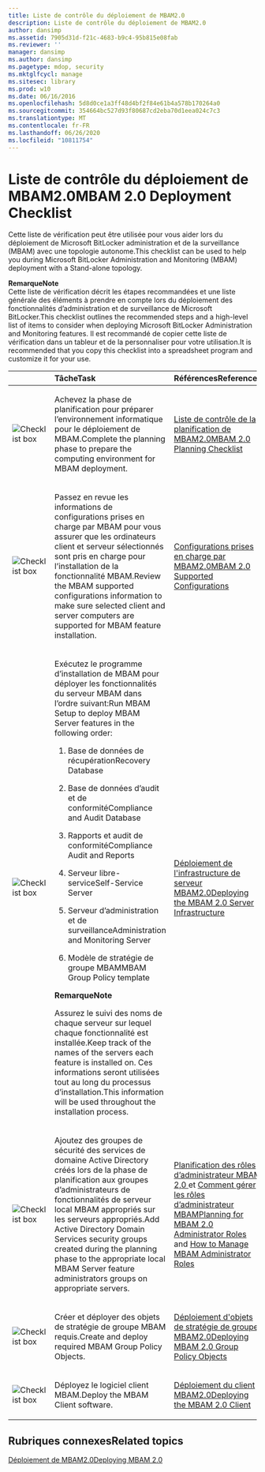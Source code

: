 ```yaml
---
title: Liste de contrôle du déploiement de MBAM2.0
description: Liste de contrôle du déploiement de MBAM2.0
author: dansimp
ms.assetid: 7905d31d-f21c-4683-b9c4-95b815e08fab
ms.reviewer: ''
manager: dansimp
ms.author: dansimp
ms.pagetype: mdop, security
ms.mktglfcycl: manage
ms.sitesec: library
ms.prod: w10
ms.date: 06/16/2016
ms.openlocfilehash: 5d8d0ce1a3ff48d4bf2f84e61b4a578b170264a0
ms.sourcegitcommit: 354664bc527d93f80687cd2eba70d1eea024c7c3
ms.translationtype: MT
ms.contentlocale: fr-FR
ms.lasthandoff: 06/26/2020
ms.locfileid: "10811754"
---
```

# <span data-ttu-id="ab714-103">Liste de contrôle du déploiement de MBAM2.0</span><span class="sxs-lookup"><span data-stu-id="ab714-103">MBAM 2.0 Deployment Checklist</span></span>


<span data-ttu-id="ab714-104">Cette liste de vérification peut être utilisée pour vous aider lors du déploiement de Microsoft BitLocker administration et de la surveillance (MBAM) avec une topologie autonome.</span><span class="sxs-lookup"><span data-stu-id="ab714-104">This checklist can be used to help you during Microsoft BitLocker Administration and Monitoring (MBAM) deployment with a Stand-alone topology.</span></span>

**<span data-ttu-id="ab714-105">Remarque</span><span class="sxs-lookup"><span data-stu-id="ab714-105">Note</span></span>**  
<span data-ttu-id="ab714-106">Cette liste de vérification décrit les étapes recommandées et une liste générale des éléments à prendre en compte lors du déploiement des fonctionnalités d’administration et de surveillance de Microsoft BitLocker.</span><span class="sxs-lookup"><span data-stu-id="ab714-106">This checklist outlines the recommended steps and a high-level list of items to consider when deploying Microsoft BitLocker Administration and Monitoring features.</span></span> <span data-ttu-id="ab714-107">Il est recommandé de copier cette liste de vérification dans un tableur et de la personnaliser pour votre utilisation.</span><span class="sxs-lookup"><span data-stu-id="ab714-107">It is recommended that you copy this checklist into a spreadsheet program and customize it for your use.</span></span>



<table>
<colgroup>
<col width="25%" />
<col width="25%" />
<col width="25%" />
<col width="25%" />
</colgroup>
<thead>
<tr class="header">
<th align="left"></th>
<th align="left"><span data-ttu-id="ab714-108">Tâche</span><span class="sxs-lookup"><span data-stu-id="ab714-108">Task</span></span></th>
<th align="left"><span data-ttu-id="ab714-109">Références</span><span class="sxs-lookup"><span data-stu-id="ab714-109">References</span></span></th>
<th align="left"><span data-ttu-id="ab714-110">Remarques</span><span class="sxs-lookup"><span data-stu-id="ab714-110">Notes</span></span></th>
</tr>
</thead>
<tbody>
<tr class="odd">
<td align="left"><img src="images/checklistbox.gif" alt="Checklist box" /></td>
<td align="left"><p><span data-ttu-id="ab714-111">Achevez la phase de planification pour préparer l’environnement informatique pour le déploiement de MBAM.</span><span class="sxs-lookup"><span data-stu-id="ab714-111">Complete the planning phase to prepare the computing environment for MBAM deployment.</span></span></p></td>
<td align="left"><p><a href="mbam-20-planning-checklist-mbam-2.md" data-raw-source="[MBAM 2.0 Planning Checklist](mbam-20-planning-checklist-mbam-2.md)"><span data-ttu-id="ab714-112">Liste de contrôle de la planification de MBAM2.0</span><span class="sxs-lookup"><span data-stu-id="ab714-112">MBAM 2.0 Planning Checklist</span></span></a></p></td>
<td align="left"><p></p></td>
</tr>
<tr class="even">
<td align="left"><img src="images/checklistbox.gif" alt="Checklist box" /></td>
<td align="left"><p><span data-ttu-id="ab714-113">Passez en revue les informations de configurations prises en charge par MBAM pour vous assurer que les ordinateurs client et serveur sélectionnés sont pris en charge pour l’installation de la fonctionnalité MBAM.</span><span class="sxs-lookup"><span data-stu-id="ab714-113">Review the MBAM supported configurations information to make sure selected client and server computers are supported for MBAM feature installation.</span></span></p></td>
<td align="left"><p><a href="mbam-20-supported-configurations-mbam-2.md" data-raw-source="[MBAM 2.0 Supported Configurations](mbam-20-supported-configurations-mbam-2.md)"><span data-ttu-id="ab714-114">Configurations prises en charge par MBAM2.0</span><span class="sxs-lookup"><span data-stu-id="ab714-114">MBAM 2.0 Supported Configurations</span></span></a></p></td>
<td align="left"><p></p></td>
</tr>
<tr class="odd">
<td align="left"><img src="images/checklistbox.gif" alt="Checklist box" /></td>
<td align="left"><p><span data-ttu-id="ab714-115">Exécutez le programme d’installation de MBAM pour déployer les fonctionnalités du serveur MBAM dans l’ordre suivant:</span><span class="sxs-lookup"><span data-stu-id="ab714-115">Run MBAM Setup to deploy MBAM Server features in the following order:</span></span></p>
<ol>
<li><p><span data-ttu-id="ab714-116">Base de données de récupération</span><span class="sxs-lookup"><span data-stu-id="ab714-116">Recovery Database</span></span></p></li>
<li><p><span data-ttu-id="ab714-117">Base de données d’audit et de conformité</span><span class="sxs-lookup"><span data-stu-id="ab714-117">Compliance and Audit Database</span></span></p></li>
<li><p><span data-ttu-id="ab714-118">Rapports et audit de conformité</span><span class="sxs-lookup"><span data-stu-id="ab714-118">Compliance Audit and Reports</span></span></p></li>
<li><p><span data-ttu-id="ab714-119">Serveur libre-service</span><span class="sxs-lookup"><span data-stu-id="ab714-119">Self-Service Server</span></span></p></li>
<li><p><span data-ttu-id="ab714-120">Serveur d’administration et de surveillance</span><span class="sxs-lookup"><span data-stu-id="ab714-120">Administration and Monitoring Server</span></span></p></li>
<li><p><span data-ttu-id="ab714-121">Modèle de stratégie de groupe MBAM</span><span class="sxs-lookup"><span data-stu-id="ab714-121">MBAM Group Policy template</span></span></p></li>
</ol>
<div class="alert">
<strong><span data-ttu-id="ab714-122">Remarque</span><span class="sxs-lookup"><span data-stu-id="ab714-122">Note</span></span></strong><br/><p><span data-ttu-id="ab714-123">Assurez le suivi des noms de chaque serveur sur lequel chaque fonctionnalité est installée.</span><span class="sxs-lookup"><span data-stu-id="ab714-123">Keep track of the names of the servers each feature is installed on.</span></span> <span data-ttu-id="ab714-124">Ces informations seront utilisées tout au long du processus d’installation.</span><span class="sxs-lookup"><span data-stu-id="ab714-124">This information will be used throughout the installation process.</span></span></p>
</div>
<div>

</div></td>
<td align="left"><p><a href="deploying-the-mbam-20-server-infrastructure-mbam-2.md" data-raw-source="[Deploying the MBAM 2.0 Server Infrastructure](deploying-the-mbam-20-server-infrastructure-mbam-2.md)"><span data-ttu-id="ab714-125">Déploiement de l'infrastructure de serveur MBAM2.0</span><span class="sxs-lookup"><span data-stu-id="ab714-125">Deploying the MBAM 2.0 Server Infrastructure</span></span></a></p></td>
<td align="left"><p></p></td>
</tr>
<tr class="even">
<td align="left"><img src="images/checklistbox.gif" alt="Checklist box" /></td>
<td align="left"><p><span data-ttu-id="ab714-126">Ajoutez des groupes de sécurité des services de domaine Active Directory créés lors de la phase de planification aux groupes d’administrateurs de fonctionnalités de serveur local MBAM appropriés sur les serveurs appropriés.</span><span class="sxs-lookup"><span data-stu-id="ab714-126">Add Active Directory Domain Services security groups created during the planning phase to the appropriate local MBAM Server feature administrators groups on appropriate servers.</span></span></p></td>
<td align="left"><p><a href="planning-for-mbam-20-administrator-roles-mbam-2.md" data-raw-source="[Planning for MBAM 2.0 Administrator Roles](planning-for-mbam-20-administrator-roles-mbam-2.md)"><span data-ttu-id="ab714-127">Planification des rôles d’administrateur MBAM 2,0 </a> et <a href="how-to-manage-mbam-administrator-roles-mbam-2.md" data-raw-source="[How to Manage MBAM Administrator Roles](how-to-manage-mbam-administrator-roles-mbam-2.md)"> Comment gérer les rôles d’administrateur MBAM</span><span class="sxs-lookup"><span data-stu-id="ab714-127">Planning for MBAM 2.0 Administrator Roles</a> and <a href="how-to-manage-mbam-administrator-roles-mbam-2.md" data-raw-source="[How to Manage MBAM Administrator Roles](how-to-manage-mbam-administrator-roles-mbam-2.md)">How to Manage MBAM Administrator Roles</span></span></a></p></td>
<td align="left"><p></p></td>
</tr>
<tr class="odd">
<td align="left"><img src="images/checklistbox.gif" alt="Checklist box" /></td>
<td align="left"><p><span data-ttu-id="ab714-128">Créer et déployer des objets de stratégie de groupe MBAM requis.</span><span class="sxs-lookup"><span data-stu-id="ab714-128">Create and deploy required MBAM Group Policy Objects.</span></span></p></td>
<td align="left"><p><a href="deploying-mbam-20-group-policy-objects-mbam-2.md" data-raw-source="[Deploying MBAM 2.0 Group Policy Objects](deploying-mbam-20-group-policy-objects-mbam-2.md)"><span data-ttu-id="ab714-129">Déploiement d'objets de stratégie de groupe MBAM2.0</span><span class="sxs-lookup"><span data-stu-id="ab714-129">Deploying MBAM 2.0 Group Policy Objects</span></span></a></p></td>
<td align="left"><p></p></td>
</tr>
<tr class="even">
<td align="left"><img src="images/checklistbox.gif" alt="Checklist box" /></td>
<td align="left"><p><span data-ttu-id="ab714-130">Déployez le logiciel client MBAM.</span><span class="sxs-lookup"><span data-stu-id="ab714-130">Deploy the MBAM Client software.</span></span></p></td>
<td align="left"><p><a href="deploying-the-mbam-20-client-mbam-2.md" data-raw-source="[Deploying the MBAM 2.0 Client](deploying-the-mbam-20-client-mbam-2.md)"><span data-ttu-id="ab714-131">Déploiement du client MBAM2.0</span><span class="sxs-lookup"><span data-stu-id="ab714-131">Deploying the MBAM 2.0 Client</span></span></a></p></td>
<td align="left"><p></p></td>
</tr>
</tbody>
</table>



## <span data-ttu-id="ab714-132">Rubriques connexes</span><span class="sxs-lookup"><span data-stu-id="ab714-132">Related topics</span></span>


[<span data-ttu-id="ab714-133">Déploiement de MBAM2.0</span><span class="sxs-lookup"><span data-stu-id="ab714-133">Deploying MBAM 2.0</span></span>](deploying-mbam-20-mbam-2.md)









